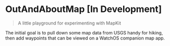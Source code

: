 #  OutAndAboutMap [In Development]

> A little playground for experimenting with MapKit

The initial goal is to pull down some map data from USGS handy for hiking,
then add waypoints that can be viewed on a WatchOS companion map app.
